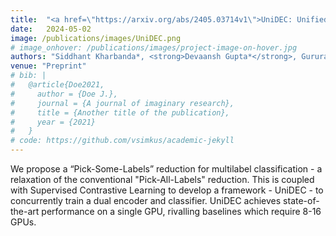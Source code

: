 ```yaml
---
title:  "<a href=\"https://arxiv.org/abs/2405.03714v1\">UniDEC: Unified Dual Encoder and Classifier Training for Extreme Multi-label Classification</a>"
date:   2024-05-02
image: /publications/images/UniDEC.png
# image_onhover: /publications/images/project-image-on-hover.jpg
authors: "Siddhant Kharbanda*, <strong>Devaansh Gupta*</strong>, Gururaj K, Pankaj Malhotra, Cho-Jui Hsieh, Rohit Babbar"
venue: "Preprint"
# bib: |
#   @article{Doe2021,
#     author = {Doe J.},
#     journal = {A journal of imaginary research},
#     title = {Another title of the publication},
#     year = {2021}
#   }
# code: https://github.com/vsimkus/academic-jekyll
---
```

We propose a “Pick-Some-Labels” reduction for multilabel classification - a relaxation of the conventional "Pick-All-Labels" reduction. This is coupled with Supervised Contrastive Learning to develop a framework - UniDEC - to concurrently train a dual encoder and classifier. UniDEC achieves state-of-the-art performance on a single GPU, rivalling baselines which require 8-16 GPUs.